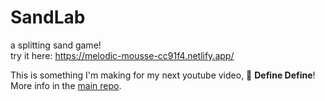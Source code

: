 # SandLab
a splitting sand game!<br>
try it here: https://melodic-mousse-cc91f4.netlify.app/

This is something I'm making for my next youtube video, 📖 **Define Define**!<br>
More info in the [main repo](https://github.com/TodePond/MeanPond).
